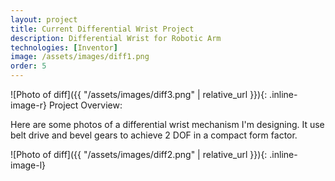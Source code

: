 ```yaml
---
layout: project
title: Current Differential Wrist Project
description: Differential Wrist for Robotic Arm
technologies: [Inventor]
image: /assets/images/diff1.png
order: 5
---
```

![Photo of diff]({{ "/assets/images/diff3.png" | relative_url }}){: .inline-image-r}
Project Overview:

Here are some photos of a differential wrist mechanism I'm designing. It use belt drive and bevel gears to achieve 2 DOF in a compact form factor.

![Photo of diff]({{ "/assets/images/diff2.png" | relative_url }}){: .inline-image-l}




